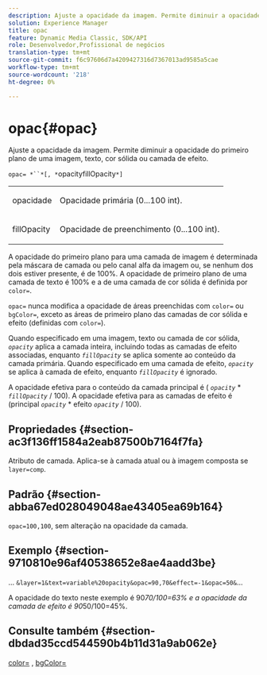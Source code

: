 ```yaml
---
description: Ajuste a opacidade da imagem. Permite diminuir a opacidade do primeiro plano de uma imagem, texto, cor sólida ou camada de efeito.
solution: Experience Manager
title: opac
feature: Dynamic Media Classic, SDK/API
role: Desenvolvedor,Profissional de negócios
translation-type: tm+mt
source-git-commit: f6c97606d7a4209427316d7367013ad9585a5cae
workflow-type: tm+mt
source-wordcount: '218'
ht-degree: 0%

---
```



# opac{#opac}

Ajuste a opacidade da imagem. Permite diminuir a opacidade do primeiro plano de uma imagem, texto, cor sólida ou camada de efeito.

`opac= *``*[, *`opacityfillOpacity`*]`

<table id="simpletable_DA4B5D86C496480886FADB284AD6047F"> 
 <tr class="strow"> 
  <td class="stentry"> <p><span class="varname"> opacidade</span> </p> </td> 
  <td class="stentry"> <p>Opacidade primária (0...100 int). </p></td> 
 </tr> 
 <tr class="strow"> 
  <td class="stentry"> <p><span class="varname"> fillOpacity</span> </p></td> 
  <td class="stentry"> <p>Opacidade de preenchimento (0...100 int). </p></td> 
 </tr> 
</table>

A opacidade do primeiro plano para uma camada de imagem é determinada pela máscara de camada ou pelo canal alfa da imagem ou, se nenhum dos dois estiver presente, é de 100%. A opacidade de primeiro plano de uma camada de texto é 100% e a de uma camada de cor sólida é definida por `color=`.

`opac=` nunca modifica a opacidade de áreas preenchidas com  `color=` ou  `bgColor=`, exceto as áreas de primeiro plano das camadas de cor sólida e efeito (definidas com  `color=`).

Quando especificado em uma imagem, texto ou camada de cor sólida, *`opacity`* aplica a camada inteira, incluindo todas as camadas de efeito associadas, enquanto *`fillOpacity`* se aplica somente ao conteúdo da camada primária. Quando especificado em uma camada de efeito, *`opacity`* se aplica à camada de efeito, enquanto *`fillOpacity`* é ignorado.

A opacidade efetiva para o conteúdo da camada principal é ( *`opacity`* * *`fillOpacity`* / 100). A opacidade efetiva para as camadas de efeito é (principal *`opacity`* * efeito *`opacity`* / 100).

## Propriedades {#section-ac3f136ff1584a2eab87500b7164f7fa}

Atributo de camada. Aplica-se à camada atual ou à imagem composta se `layer=comp`.

## Padrão {#section-abba67ed028049048ae43405ea69b164}

`opac=100,100`, sem alteração na opacidade da camada.

## Exemplo {#section-9710810e96af40538652e8ae4aadd3be}

... `&layer=1&text=variable%20opacity&opac=90,70&effect=-1&opac=50&`...

A opacidade do texto neste exemplo é 90*70/100=63% e a opacidade da camada de efeito é 90*50/100=45%.

## Consulte também {#section-dbdad35ccd544590b4b11d31a9ab062e}

[color=](/help/aem-is-ir-api/is-api/http-ref/image-serving-api-ref/c-http-protocol-reference/c-data-types/r-is-http-color.md) ,  [bgColor=](../../../../../is-api/http-ref/image-serving-api-ref/c-http-protocol-reference/c-command-reference/r-bgcolor.md#reference-441371ba4ef54fe781887c5ae448f6ab)
